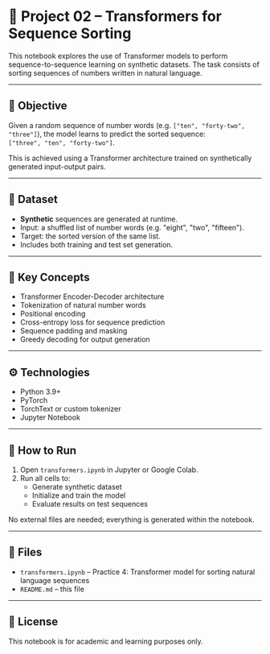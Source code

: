 # 🔢 Project 02 – Transformers for Sequence Sorting

This notebook explores the use of Transformer models to perform sequence-to-sequence learning on synthetic datasets. The task consists of sorting sequences of numbers written in natural language.

---

## 🧠 Objective

Given a random sequence of number words (e.g. `["ten", "forty-two", "three"]`), the model learns to predict the sorted sequence:  
`["three", "ten", "forty-two"]`.

This is achieved using a Transformer architecture trained on synthetically generated input-output pairs.

---

## 🧪 Dataset

- **Synthetic** sequences are generated at runtime.
- Input: a shuffled list of number words (e.g. "eight", "two", "fifteen").
- Target: the sorted version of the same list.
- Includes both training and test set generation.

---

## 🧠 Key Concepts

- Transformer Encoder-Decoder architecture
- Tokenization of natural number words
- Positional encoding
- Cross-entropy loss for sequence prediction
- Sequence padding and masking
- Greedy decoding for output generation

---

## ⚙️ Technologies

- Python 3.9+
- PyTorch
- TorchText or custom tokenizer
- Jupyter Notebook

---

## 🚀 How to Run

1. Open `transformers.ipynb` in Jupyter or Google Colab.
2. Run all cells to:
   - Generate synthetic dataset
   - Initialize and train the model
   - Evaluate results on test sequences

No external files are needed; everything is generated within the notebook.

---

## 📂 Files

- `transformers.ipynb` – Practice 4: Transformer model for sorting natural language sequences
- `README.md` – this file

---

## 📄 License

This notebook is for academic and learning purposes only.

